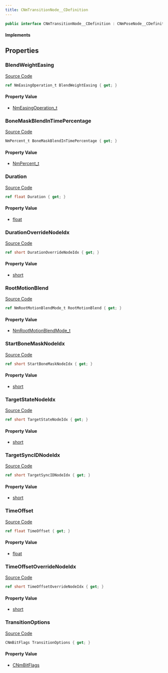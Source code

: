 ```yaml
---
title: CNmTransitionNode__CDefinition
---
```


```csharp
public interface CNmTransitionNode__CDefinition : CNmPoseNode__CDefinition, CNmGraphNode__CDefinition, ISchemaClass<CNmGraphNode__CDefinition>, ISchemaClass<CNmPoseNode__CDefinition>, ISchemaClass<CNmTransitionNode__CDefinition>, ISchemaField, ISchemaClass, INativeHandle
```

#### Implements

## Properties

### BlendWeightEasing

[Source Code](https://github.com/swiftly-solution/swiftlys2/blob/main/managed/src/SwiftlyS2.Generated/Schemas/Interfaces/CNmTransitionNode__CDefinition.cs#L35)

```csharp
ref NmEasingOperation_t BlendWeightEasing { get; }
```

#### Property Value

- [NmEasingOperation_t](/docs/api/shared/schemadefinitions/nmeasingoperation_t)

### BoneMaskBlendInTimePercentage

[Source Code](https://github.com/swiftly-solution/swiftlys2/blob/main/managed/src/SwiftlyS2.Generated/Schemas/Interfaces/CNmTransitionNode__CDefinition.cs#L27)

```csharp
NmPercent_t BoneMaskBlendInTimePercentage { get; }
```

#### Property Value

- [NmPercent_t](/docs/api/shared/schemadefinitions/nmpercent_t)

### Duration

[Source Code](https://github.com/swiftly-solution/swiftlys2/blob/main/managed/src/SwiftlyS2.Generated/Schemas/Interfaces/CNmTransitionNode__CDefinition.cs#L25)

```csharp
ref float Duration { get; }
```

#### Property Value

- [float](https://learn.microsoft.com/dotnet/api/system.single)

### DurationOverrideNodeIdx

[Source Code](https://github.com/swiftly-solution/swiftlys2/blob/main/managed/src/SwiftlyS2.Generated/Schemas/Interfaces/CNmTransitionNode__CDefinition.cs#L19)

```csharp
ref short DurationOverrideNodeIdx { get; }
```

#### Property Value

- [short](https://learn.microsoft.com/dotnet/api/system.int16)

### RootMotionBlend

[Source Code](https://github.com/swiftly-solution/swiftlys2/blob/main/managed/src/SwiftlyS2.Generated/Schemas/Interfaces/CNmTransitionNode__CDefinition.cs#L37)

```csharp
ref NmRootMotionBlendMode_t RootMotionBlend { get; }
```

#### Property Value

- [NmRootMotionBlendMode_t](/docs/api/shared/schemadefinitions/nmrootmotionblendmode_t)

### StartBoneMaskNodeIdx

[Source Code](https://github.com/swiftly-solution/swiftlys2/blob/main/managed/src/SwiftlyS2.Generated/Schemas/Interfaces/CNmTransitionNode__CDefinition.cs#L23)

```csharp
ref short StartBoneMaskNodeIdx { get; }
```

#### Property Value

- [short](https://learn.microsoft.com/dotnet/api/system.int16)

### TargetStateNodeIdx

[Source Code](https://github.com/swiftly-solution/swiftlys2/blob/main/managed/src/SwiftlyS2.Generated/Schemas/Interfaces/CNmTransitionNode__CDefinition.cs#L17)

```csharp
ref short TargetStateNodeIdx { get; }
```

#### Property Value

- [short](https://learn.microsoft.com/dotnet/api/system.int16)

### TargetSyncIDNodeIdx

[Source Code](https://github.com/swiftly-solution/swiftlys2/blob/main/managed/src/SwiftlyS2.Generated/Schemas/Interfaces/CNmTransitionNode__CDefinition.cs#L33)

```csharp
ref short TargetSyncIDNodeIdx { get; }
```

#### Property Value

- [short](https://learn.microsoft.com/dotnet/api/system.int16)

### TimeOffset

[Source Code](https://github.com/swiftly-solution/swiftlys2/blob/main/managed/src/SwiftlyS2.Generated/Schemas/Interfaces/CNmTransitionNode__CDefinition.cs#L29)

```csharp
ref float TimeOffset { get; }
```

#### Property Value

- [float](https://learn.microsoft.com/dotnet/api/system.single)

### TimeOffsetOverrideNodeIdx

[Source Code](https://github.com/swiftly-solution/swiftlys2/blob/main/managed/src/SwiftlyS2.Generated/Schemas/Interfaces/CNmTransitionNode__CDefinition.cs#L21)

```csharp
ref short TimeOffsetOverrideNodeIdx { get; }
```

#### Property Value

- [short](https://learn.microsoft.com/dotnet/api/system.int16)

### TransitionOptions

[Source Code](https://github.com/swiftly-solution/swiftlys2/blob/main/managed/src/SwiftlyS2.Generated/Schemas/Interfaces/CNmTransitionNode__CDefinition.cs#L31)

```csharp
CNmBitFlags TransitionOptions { get; }
```

#### Property Value

- [CNmBitFlags](/docs/api/shared/schemadefinitions/cnmbitflags)

